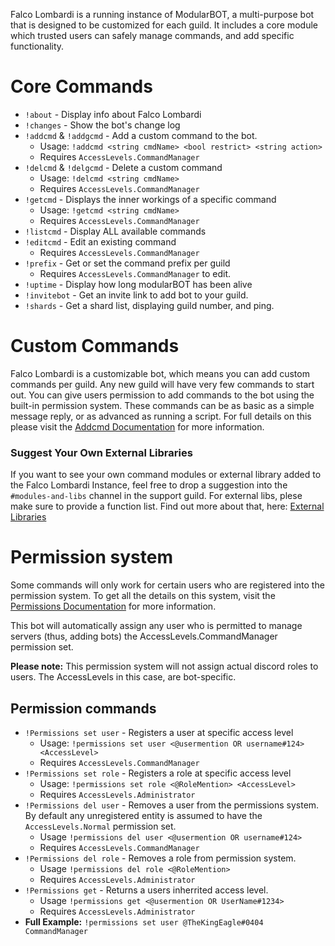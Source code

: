 Falco Lombardi is a running instance of ModularBOT, a multi-purpose bot that is designed to be customized for each guild. It includes a core module which trusted users can safely manage commands, and add specific functionality.

# Core Commands

* `!about` - Display info about Falco Lombardi
* `!changes` - Show the bot's change log
* `!addcmd` & `!addgcmd` - Add a custom command to the bot.
   * Usage: `!addcmd <string cmdName> <bool restrict> <string action>`
   * Requires `AccessLevels.CommandManager`
* `!delcmd` & `!delgcmd` - Delete a custom command
   * Usage: `!delcmd <string cmdName>`
   * Requires `AccessLevels.CommandManager`
* `!getcmd` - Displays the inner workings of a specific command
   * Usage: `!getcmd <string cmdName>`
   * Requires `AccessLevels.CommandManager`
* `!listcmd` - Display ALL available commands
* `!editcmd` - Edit an existing command
   * Requires `AccessLevels.CommandManager`
* `!prefix` - Get or set the command prefix per guild
   * Requires `AccessLevels.CommandManager` to edit.
* `!uptime` - Display how long modularBOT has been alive
* `!invitebot` - Get an invite link to add bot to your guild.
* `!shards` - Get a shard list, displaying guild number, and ping.

# Custom Commands
Falco Lombardi is a customizable bot, which means you can add custom commands per guild. Any new guild will have very few commands to start out. You can give users permission to add commands to the bot using the built-in permission system. These commands can be as basic as a simple message reply, or as advanced as running a script. For full details on this please visit the [Addcmd Documentation](https://github.com/rmsoftware-development/RMSoftware.ModularBot/blob/v2/doc/Core-Commands/addcmd.md) for more information.

### Suggest Your Own External Libraries
If you want to see your own command modules or external library added to the Falco Lombardi Instance, feel free to drop a suggestion into the `#modules-and-libs` channel in the support guild. For external libs, plese make sure to provide a function list. Find out more about that, here: [External Libraries](https://github.com/rmsoftware-development/RMSoftware.ModularBot/blob/v2/doc/AdvancedActions/ExternalLibs.md)

# Permission system

Some commands will only work for certain users who are registered into the permission system. To get all the details on this system, visit the [Permissions Documentation](https://github.com/rmsoftware-development/RMSoftware.ModularBot/blob/v2/doc/Core-Commands/permissions.md)  for more information.

This bot will automatically assign any user who is permitted to manage servers (thus, adding bots) the AccessLevels.CommandManager permission set.

**Please note:** This permission system will not assign actual discord roles to users. The AccessLevels in this case, are bot-specific.

## Permission commands
* `!Permissions set user` - Registers a user at specific access level
   * Usage: `!permissions set user <@usermention OR username#124> <AccessLevel>`
   * Requires `AccessLevels.CommandManager`
* `!Permissions set role` - Registers a role at specific access level
   * Usage: `!permissions set role <@RoleMention> <AccessLevel>`
   * Requires `AccessLevels.Administrator`
* `!Permissions del user` - Removes a user from the permissions system. By default any unregistered entity is assumed to have the `AccessLevels.Normal` permission set.
   * Usage `!permissions del user <@usermention OR username#124>`
   * Requires `AccessLevels.CommandManager`
* `!Permissions del role` - Removes a role from permission system.
   * Usage `!permissions del role <@RoleMention>`
   * Requires `AccessLevels.Administrator`
* `!Permissions get` - Returns a users inherrited access level.
   * Usage `!permissions get <@usermention OR UserName#1234>`
   * Requires `AccessLevels.Administrator`
* **Full Example:** `!permissions set user @TheKingEagle#0404 CommandManager`
